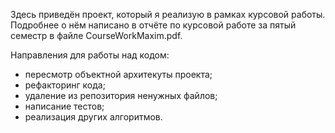 Здесь приведён проект, который я реализую в рамках курсовой работы. Подробнее о нём написано в отчёте по курсовой работе за пятый семестр в файле CourseWorkMaxim.pdf.

Направления для работы над кодом:
  - пересмотр объектной архитекуты проекта;
  - рефакторинг кода;
  - удаление из репозитория ненужных файлов;
  - написание тестов;
  - реализация других алгоритмов.

